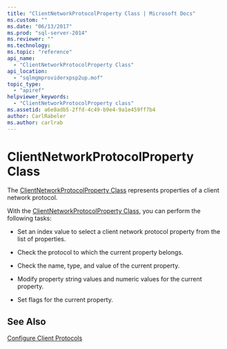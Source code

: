 ```yaml
---
title: "ClientNetworkProtocolProperty Class | Microsoft Docs"
ms.custom: ""
ms.date: "06/13/2017"
ms.prod: "sql-server-2014"
ms.reviewer: ""
ms.technology: 
ms.topic: "reference"
api_name: 
  - "ClientNetworkProtocolProperty Class"
api_location: 
  - "sqlmgmproviderxpsp2up.mof"
topic_type: 
  - "apiref"
helpviewer_keywords: 
  - "ClientNetworkProtocolProperty class"
ms.assetid: a6e8adb5-2ffd-4c49-b9e4-9a1e459ff7b4
author: CarlRabeler
ms.author: carlrab
---
```

# ClientNetworkProtocolProperty Class
  The [ClientNetworkProtocolProperty Class](clientnetworkprotocolproperty-class.md) represents properties of a client network protocol.  
  
 With the [ClientNetworkProtocolProperty Class](clientnetworkprotocolproperty-class.md), you can perform the following tasks:  
  
-   Set an index value to select a client network protocol property from the list of properties.  
  
-   Check the protocol to which the current property belongs.  
  
-   Check the name, type, and value of the current property.  
  
-   Modify property string values and numeric values for the current property.  
  
-   Set flags for the current property.  
  
## See Also  
 [Configure Client Protocols](https://technet.microsoft.com/library/ms181035.aspx)  
  
  
